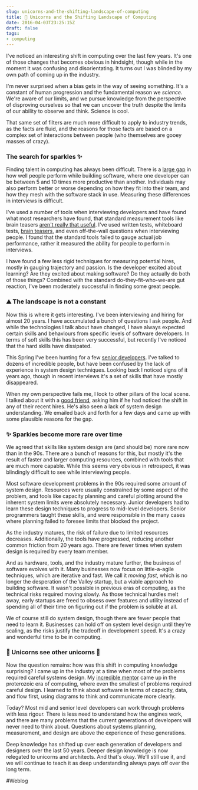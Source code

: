 ```yaml
---
slug: unicorns-and-the-shifting-landscape-of-computing
title: 🦄 Unicorns and the Shifting Landscape of Computing
date: 2016-04-03T23:25:15Z
draft: false
tags:
- computing
---
```


I've noticed an interesting shift in computing over the last few years. It's one of those changes that becomes obvious in hindsight, though while in the moment it was confusing and disorientating. It turns out I was blinded by my own path of coming up in the industry.

I'm never surprised when a bias gets in the way of seeing something. It's a constant of human progression and the fundamental reason we *science*. We're aware of our limits, and we pursue knowledge from the perspective of disproving ourselves so that we can uncover the truth despite the limits of our ability to observe and think. Science is cool.

That same set of filters are much more difficult to apply to industry trends, as the facts are fluid, and the reasons for those facts are based on a complex set of interactions between people (who themselves are gooey masses of crazy).

### The search for sparkles ✨

Finding talent in computing has always been difficult. There is a [large gap](http://cacm.acm.org/blogs/blog-cacm/180512-is-there-a-10x-gap-between-best-and-average-programmers-and-how-did-it-get-there/fulltext) in how well people perform while building software, where one developer can be between 5 and 10 times more productive than another. Individuals may also perform better or worse depending on how they fit into their team, and how they mesh with the software stack in use. Measuring these differences in interviews is difficult.

I've used a number of tools when interviewing developers and have found what most researchers have found, that standard measurement tools like brain teasers [aren't really that useful](http://www.newyorker.com/tech/elements/why-brainteasers-dont-belong-in-job-interviews). I've used written tests, whiteboard tests, [brain teasers](http://www.nytimes.com/2013/06/20/business/in-head-hunting-big-data-may-not-be-such-a-big-deal.html?pagewanted=all&_r=0), and even off-the-wall questions when interviewing people. I found that the standard tools failed to gauge actual job performance, rather it measured the ability for people to perform in interviews.

I have found a few less rigid techniques for measuring potential hires, mostly in gauging trajectory and passion. Is the developer excited about learning? Are they excited about making software? Do they actually do both of those things? Combined with the standard do-they-fit-who-we-are gut reaction, I've been moderately successful in finding some great people.

### ⛰ The landscape is not a constant

Now this is where it gets interesting. I've been interviewing and hiring for almost 20 years. I have accumulated a bunch of questions I ask people. And while the technologies I talk about have changed, I have always expected certain skills and behaviours from specific levels of software developers. In terms of soft skills this has been very successful, but recently I've noticed that the hard skills have dissipated.

This Spring I've been hunting for a few [senior developers](http://betakit.com/startup-job-spotlight-senior-full-stack-developer-at-lemonstand/). I've talked to dozens of incredible people, but have been confused by the lack of experience in system design techniques. Looking back I noticed signs of it years ago, though in recent interviews it's a set of skills that have mostly disappeared.

When my own perspective fails me, I look to other pillars of the local scene. I talked about it with a [good friend](http://www.allenpike.com/2016/systems-design/), asking him if he had noticed the shift in any of their recent hires. He's also seen a lack of system design understanding. We emailed back and forth for a few days and came up with some plausible reasons for the gap.

### ✨ Sparkles become more rare over time

We agreed that skills like system design are (and should be) more rare now than in the 90s. There are a bunch of reasons for this, but mostly it's the result of faster and larger computing resources, combined with tools that are much more capable. While this seems very obvious in retrospect, it was blindingly difficult to see while interviewing people.

Most software development problems in the 90s required some amount of system design. Resources were usually constrained by some aspect of the problem, and tools like capacity planning and careful plotting around the inherent system limits were absolutely necessary. Junior developers had to learn these design techniques to progress to mid-level developers. Senior programmers taught these skills, and were responsible in the many cases where planning failed to foresee limits that blocked the project.

As the industry matures, the risk of failure due to limited resources decreases. Additionally, the tools have progressed, reducing another common friction from 20 years ago. There are fewer times when system design is required by every team member.

And as hardware, tools, and the industry mature further, the business of software evolves with it. Many businesses now focus on little-a-agile techniques, which are iterative and fast. We call it *moving fast*, which is no longer the desperation of the Valley startup, but a viable approach to building software. It wasn't possible in previous eras of computing, as the technical risks required moving slowly. As those technical hurdles melt away, early startups are freed to obsess over features and utility instead of spending all of their time on figuring out if the problem is soluble at all.

We of course still do system design, though there are fewer people that need to learn it. Businesses can hold off on system level design until they're scaling, as the risks justify the tradeoff in development speed. It's a crazy and wonderful time to be in computing.

### 🦄 Unicorns see other unicorns 🦄

Now the question remains: how was this shift in computing knowledge surprising? I came up in the industry at a time when most of the problems required careful systems design. My [incredible mentor](http://www.cs.ubc.ca/timeline/node/82) came up in the proterozoic era of computing, where even the smallest of problems required careful design. I learned to think about software in terms of capacity, data, and flow first, using diagrams to think and communicate more clearly.

Today? Most mid and senior level developers can work through problems with less rigour. There is less need to understand how the engines work, and there are many problems that the current generations of developers will never need to think about. Questions about systems planning, measurement, and design are above the experience of these generations.

Deep knowledge has shifted up over each generation of developers and designers over the last 50 years. Deeper design knowledge is now relegated to unicorns and architects. And that's okay. We'll still use it, and we will continue to teach it as deep understanding always pays off over the long term.

#Weblog
